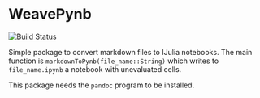 # WeavePynb

[![Build Status](https://travis-ci.org/jverzani/WeavePynb.jl.png)](https://travis-ci.org/jverzani/WeavePynb.jl)


Simple package to convert markdown files to IJulia notebooks. The main
function is `markdownToPynb(file_name::String)` which writes to
`file_name.ipynb` a notebook with unevaluated cells.

This package needs the `pandoc` program to be installed.
